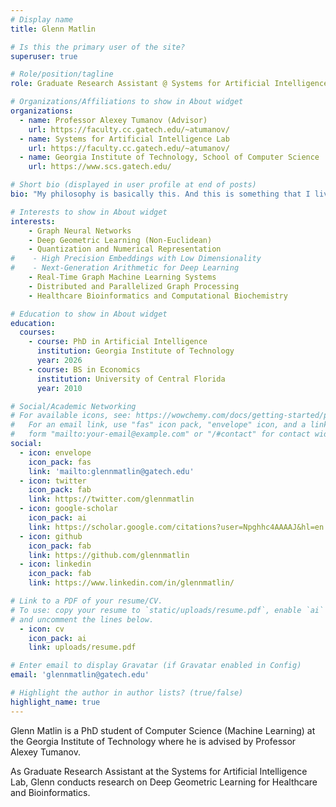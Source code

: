 ```yaml
---
# Display name
title: Glenn Matlin

# Is this the primary user of the site?
superuser: true

# Role/position/tagline
role: Graduate Research Assistant @ Systems for Artificial Intelligence Lab & PhD Computer Science (2026)

# Organizations/Affiliations to show in About widget
organizations:
  - name: Professor Alexey Tumanov (Advisor)
    url: https://faculty.cc.gatech.edu/~atumanov/
  - name: Systems for Artificial Intelligence Lab
    url: https://faculty.cc.gatech.edu/~atumanov/
  - name: Georgia Institute of Technology, School of Computer Science
    url: https://www.scs.gatech.edu/

# Short bio (displayed in user profile at end of posts)
bio: "My philosophy is basically this. And this is something that I live by. And I always have. And I always will. Don't ever, for any reason, do anything to anyone, for any reason, ever, no matter what. No matter... where. Or who, or who you are with, or, or where you are going, or... or where you've been... ever. For any reason, whatsoever."

# Interests to show in About widget
interests:
    - Graph Neural Networks 
    - Deep Geometric Learning (Non-Euclidean) 
    - Quantization and Numerical Representation
#    - High Precision Embeddings with Low Dimensionality
#    - Next-Generation Arithmetic for Deep Learning
    - Real-Time Graph Machine Learning Systems
    - Distributed and Parallelized Graph Processing
    - Healthcare Bioinformatics and Computational Biochemistry

# Education to show in About widget
education:
  courses:
    - course: PhD in Artificial Intelligence
      institution: Georgia Institute of Technology
      year: 2026
    - course: BS in Economics
      institution: University of Central Florida
      year: 2010

# Social/Academic Networking
# For available icons, see: https://wowchemy.com/docs/getting-started/page-builder/#icons
#   For an email link, use "fas" icon pack, "envelope" icon, and a link in the
#   form "mailto:your-email@example.com" or "/#contact" for contact widget.
social:
  - icon: envelope
    icon_pack: fas
    link: 'mailto:glennmatlin@gatech.edu'
  - icon: twitter
    icon_pack: fab
    link: https://twitter.com/glennmatlin
  - icon: google-scholar
    icon_pack: ai
    link: https://scholar.google.com/citations?user=Npghhc4AAAAJ&hl=en
  - icon: github
    icon_pack: fab
    link: https://github.com/glennmatlin
  - icon: linkedin
    icon_pack: fab
    link: https://www.linkedin.com/in/glennmatlin/

# Link to a PDF of your resume/CV.
# To use: copy your resume to `static/uploads/resume.pdf`, enable `ai` icons in `params.toml`,
# and uncomment the lines below.
  - icon: cv
    icon_pack: ai
    link: uploads/resume.pdf

# Enter email to display Gravatar (if Gravatar enabled in Config)
email: 'glennmatlin@gatech.edu'

# Highlight the author in author lists? (true/false)
highlight_name: true
---
```


Glenn Matlin is a PhD student of Computer Science (Machine Learning) at the Georgia Institute of Technology where he is advised by Professor Alexey Tumanov.

As Graduate Research Assistant at the Systems for Artificial Intelligence Lab, Glenn conducts research on Deep Geometric Learning for Healthcare and Bioinformatics.
